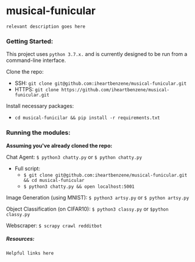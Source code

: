 # musical-funicular
`relevant description goes here`

### Getting Started:
This project uses `python 3.7.x.` and is currently designed to be run from a command-line interface.

Clone the repo:
+ SSH: `git clone git@github.com:iheartbenzene/musical-funicular.git`
+ HTTPS: `git clone https://github.com/iheartbenzene/musical-funicular.git`

Install necessary packages:
+ `cd musical-funicilar && pip install -r requirements.txt`

### Running the modules:
**Assuming you've already cloned the repo:**

Chat Agent: `$ python3 chatty.py` or `$ python chatty.py`
+ Full script:
  + `$ git clone git@github.com:iheartbenzene/musical-funicular.git && cd musical-funicular`
  + `$ python3 chatty.py && open localhost:5001`

Image Generation (using MNIST): `$ python3 artsy.py` or `$ python artsy.py`

Object Classification (on CIFAR10): `$ python3 classy.py` or `$python classy.py`

Webscraper: `$ scrapy crawl redditbot`

##### Resources:

`Helpful links here`
